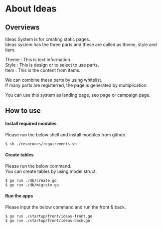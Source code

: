 # About Ideas 
## Overviews

Ideas System is for creating static pages.  
Ideas system has the three parts and these are called as theme, style and item.  
    
  Theme : This is text information.  
  Style : This is design or to select to use parts.  
  Item : This is the content from items.   
  
We can combine these parts by using whitelist.  
If many parts are registerred, the page is generated by multiplication.  
  
You can use this system as landing page, seo page or campaign page.  
  
## How to use
#### Install required modules

Please run the below shell and install modules from github.

    $ sh ./resoruces/requirements.sh

#### Create tables

Please run the below command.  
You can create tables by using model struct.

    $ go run ./db/create.go
    $ go run ./db/migrate.go

#### Run the apps

Please input the below command and run the front & back.

    $ go run ./startup/front/ideas-front.go
    $ go run ./startup/front/ideas-back.go






